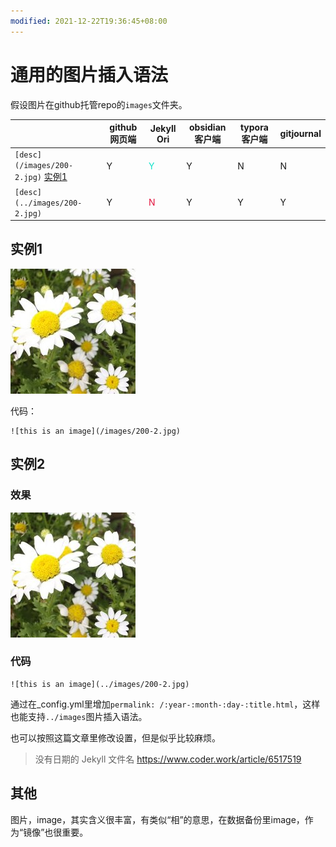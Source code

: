 ```yaml
---
modified: 2021-12-22T19:36:45+08:00
---
```


# 通用的图片插入语法

假设图片在github托管repo的`images`文件夹。



|                               | github网页端                | Jekyll Ori | obsidian客户端 | typora客户端 | gitjournal |
| ----------------------------- | --------------------------- | ---------- | -------------- | ------------ | ---------- |
|`[desc](/images/200-2.jpg)` [实例1](2021-12-22-hard-life.md#实例1)   | Y | <font color='#12e2ca'>Y</font>          | Y              | N            | N          |
|`[desc](../images/200-2.jpg)` | Y | <font color='#e3163f'>N</font>          | Y              | Y            | Y          |

## 实例1
![this is an image](/images/200-2.jpg)

代码：
```
![this is an image](/images/200-2.jpg)
```

## 实例2
### 效果
![this is an image](../images/200-2.jpg)

### 代码
```
![this is an image](../images/200-2.jpg)
```

通过在_config.yml里增加`permalink: /:year-:month-:day-:title.html`，这样也能支持`../images`图片插入语法。

也可以按照这篇文章里修改设置，但是似乎比较麻烦。

> 没有日期的 Jekyll 文件名
> https://www.coder.work/article/6517519

## 其他
图片，image，其实含义很丰富，有类似“相”的意思，在数据备份里image，作为“镜像”也很重要。

